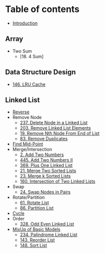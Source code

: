 # Table of contents

* [Introduction](README.md)

## Array

* Two Sum
  * [18. 4 Sum]

## Data Structure Design

* [146. LRU Cache](data-structure-design/146.-lru-cache.md)

## Linked List

* [Reverse](linked-list/reverse.md)
* Remove Node
  * [237. Delete Node in a Linked List](linked-list/remove-node/237.-delete-node-in-a-linked-list.md)
  * [203. Remove Linked List Elements](linked-list/remove-node/203.-remove-linked-list-elements.md)
  * [19. Remove Nth Node From End of List](linked-list/remove-node/19.-remove-nth-node-from-end-of-list.md)
  * [83. Remove Duplicates](linked-list/remove-node/83.-remove-duplicates.md)
* [Find Mid-Point](linked-list/find-mid-point.md)
* Merge/Intersection
  * [2. Add Two Numbers](linked-list/merge-intersection/2.-add-two-numbers.md)
  * [445. Add Two Numbers II](linked-list/merge-intersection/445.-add-two-numbers-ii.md)
  * [369. Plus One Linked List](linked-list/merge-intersection/369.-plus-one-linked-list.md)
  * [21. Merge Two Sorted Lists](linked-list/merge-intersection/21.-merge-two-sorted-lists.md)
  * [23. Merge k Sorted Lists](linked-list/merge-intersection/23.-merge-k-sorted-lists.md)
  * [160. Intersection of Two Linked Lists](linked-list/merge-intersection/160.-intersection-of-two-linked-lists.md)
* Swap
  * [24. Swap Nodes in Pairs](linked-list/swap/24.-swap-nodes-in-pairs.md)
* Rotate/Partition
  * [61. Rotate List](linked-list/rotate-partition/61.-rotate-list.md)
  * [86. Partition List](linked-list/rotate-partition/86.-partition-list.md)
* [Cycle](linked-list/cycle.md)
* Order
  * [328. Odd Even Linked List](linked-list/order/328.-odd-even-linked-list.md)
* [MixUp of Basic Models](linked-list/mixup-of-basic-models/README.md)
  * [234. Palindrome Linked List](linked-list/mixup-of-basic-models/234.-palindrome-linked-list.md)
  * [143. Reorder List](linked-list/mixup-of-basic-models/143.-reorder-list.md)
  * [148. Sort List](linked-list/mixup-of-basic-models/148.-sort-list.md)

